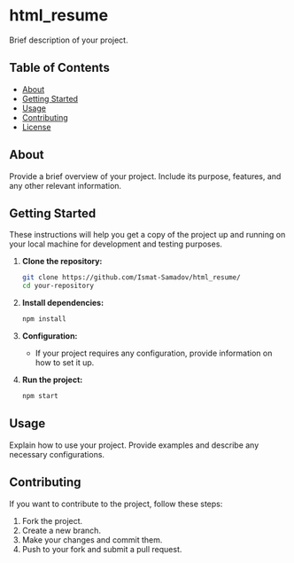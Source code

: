 # html_resume

Brief description of your project.

## Table of Contents

- [About](#about)
- [Getting Started](#getting-started)
- [Usage](#usage)
- [Contributing](#contributing)
- [License](#license)

## About

Provide a brief overview of your project. Include its purpose, features, and any other relevant information.

## Getting Started

These instructions will help you get a copy of the project up and running on your local machine for development and testing purposes.

1. **Clone the repository:**
   ```bash
   git clone https://github.com/Ismat-Samadov/html_resume/
   cd your-repository
   ```

2. **Install dependencies:**
   ```bash
   npm install
   ```

3. **Configuration:**
   - If your project requires any configuration, provide information on how to set it up.

4. **Run the project:**
   ```bash
   npm start
   ```

## Usage

Explain how to use your project. Provide examples and describe any necessary configurations.

## Contributing

If you want to contribute to the project, follow these steps:

1. Fork the project.
2. Create a new branch.
3. Make your changes and commit them.
4. Push to your fork and submit a pull request.
```
